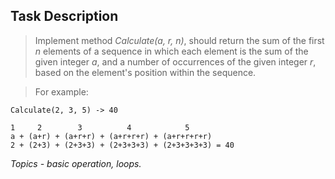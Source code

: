 ## Task Description ##

> Implement method *Calculate(a, r, n)*, should return the sum of the first *n* elements of a sequence in which each element is the sum of the given integer *a*, and a number of occurrences of the given integer *r*, based on the element's position within the sequence.

> For example: 
```
Calculate(2, 3, 5) -> 40
```
```
1     2        3          4            5
a + (a+r) + (a+r+r) + (a+r+r+r) + (a+r+r+r+r) 
2 + (2+3) + (2+3+3) + (2+3+3+3) + (2+3+3+3+3) = 40
```

*Topics - basic operation, loops.*
